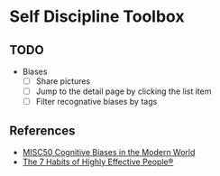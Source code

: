 # Self Discipline Toolbox

## TODO

* Biases
    - [ ] Share pictures
    - [ ] Jump to the detail page by clicking the list item
    - [ ] Filter recognative biases by tags

## References
- [MISC50 Cognitive Biases in the Modern World](https://www.visualcapitalist.com/50-cognitive-biases-in-the-modern-world/)
- [The 7 Habits of Highly Effective People®](https://www.franklincovey.com/the-7-habits/)
